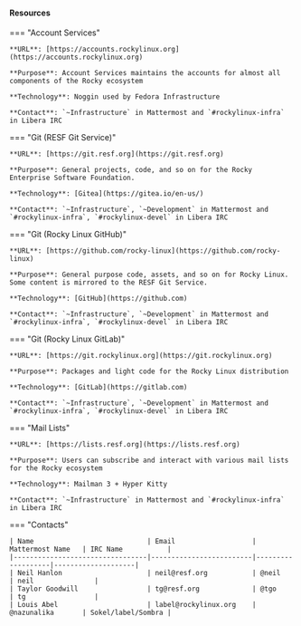 
<h4>Resources</h4>

=== "Account Services"

    **URL**: [https://accounts.rockylinux.org](https://accounts.rockylinux.org)

    **Purpose**: Account Services maintains the accounts for almost all components of the Rocky ecosystem

    **Technology**: Noggin used by Fedora Infrastructure

    **Contact**: `~Infrastructure` in Mattermost and `#rockylinux-infra` in Libera IRC

=== "Git (RESF Git Service)"

    **URL**: [https://git.resf.org](https://git.resf.org)

    **Purpose**: General projects, code, and so on for the Rocky Enterprise Software Foundation.

    **Technology**: [Gitea](https://gitea.io/en-us/)

    **Contact**: `~Infrastructure`, `~Development` in Mattermost and `#rockylinux-infra`, `#rockylinux-devel` in Libera IRC

=== "Git (Rocky Linux GitHub)"

    **URL**: [https://github.com/rocky-linux](https://github.com/rocky-linux)

    **Purpose**: General purpose code, assets, and so on for Rocky Linux. Some content is mirrored to the RESF Git Service.

    **Technology**: [GitHub](https://github.com)

    **Contact**: `~Infrastructure`, `~Development` in Mattermost and `#rockylinux-infra`, `#rockylinux-devel` in Libera IRC


=== "Git (Rocky Linux GitLab)"

    **URL**: [https://git.rockylinux.org](https://git.rockylinux.org)

    **Purpose**: Packages and light code for the Rocky Linux distribution

    **Technology**: [GitLab](https://gitlab.com)

    **Contact**: `~Infrastructure`, `~Development` in Mattermost and `#rockylinux-infra`, `#rockylinux-devel` in Libera IRC

=== "Mail Lists"

    **URL**: [https://lists.resf.org](https://lists.resf.org)

    **Purpose**: Users can subscribe and interact with various mail lists for the Rocky ecosystem

    **Technology**: Mailman 3 + Hyper Kitty

    **Contact**: `~Infrastructure` in Mattermost and `#rockylinux-infra` in Libera IRC

=== "Contacts"

    | Name                            | Email                   | Mattermost Name   | IRC Name           |
    |---------------------------------|-------------------------|-------------------|--------------------|
    | Neil Hanlon                     | neil@resf.org           | @neil             | neil               |
    | Taylor Goodwill                 | tg@resf.org             | @tgo              | tg                 |
    | Louis Abel                      | label@rockylinux.org    | @nazunalika       | Sokel/label/Sombra |

